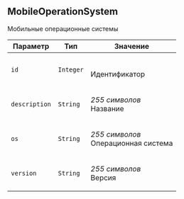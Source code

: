 
## MobileOperationSystem

Мобильные операционные системы

<table>
    <thead>
        <tr><th>Параметр</th><th>Тип</th><th>Значение</th></tr>
    </thead>
    <tbody>
        <tr>
            <td><code>id</code></td>
            <td><code>Integer</code></td>
            <td><p><br />Идентификатор</p></td>
        </tr><tr>
            <td><code>description</code></td>
            <td><code>String</code></td>
            <td><p><em>255 символов</em> <br />Название</p></td>
        </tr><tr>
            <td><code>os</code></td>
            <td><code>String</code></td>
            <td><p><em>255 символов</em> <br />Операционная система</p></td>
        </tr><tr>
            <td><code>version</code></td>
            <td><code>String</code></td>
            <td><p><em>255 символов</em> <br />Версия</p></td>
        </tr>
    </tbody>
</table>